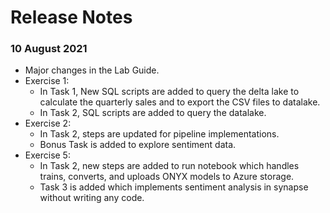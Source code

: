 # Release Notes
### 10 August 2021
* Major changes in the Lab Guide.
* Exercise 1:
	 - In Task 1, New SQL scripts are added to query the delta lake to calculate the quarterly sales and to export the CSV files to datalake.
	 - In Task 2, SQL scripts are added to query the datalake.
* Exercise 2:
   - In Task 2, steps are updated for pipeline implementations.
   - Bonus Task is added to explore sentiment data.
* Exercise 5:
   - In Task 2, new steps are added to run notebook which handles trains, converts, and uploads ONYX models to Azure storage.
   - Task 3 is added which implements sentiment analysis in synapse without writing any code.

